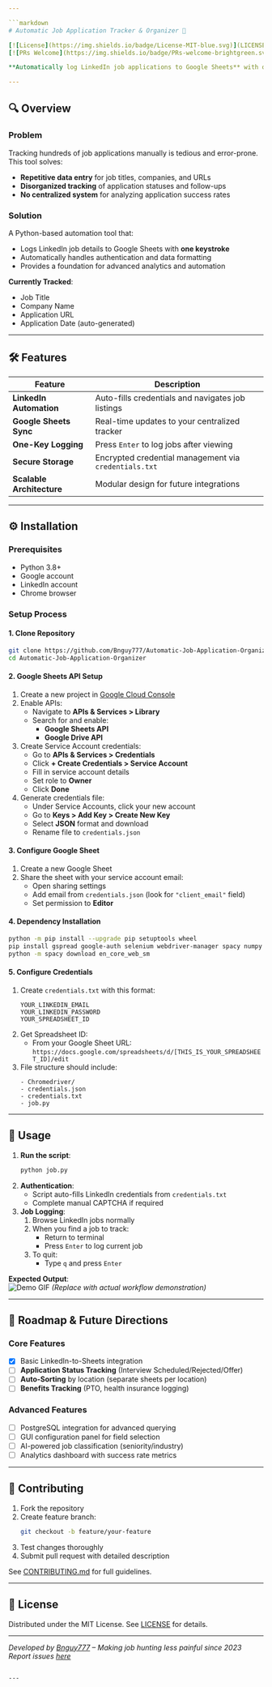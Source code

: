 ```yaml
---

```markdown
# Automatic Job Application Tracker & Organizer 🚀

[![License](https://img.shields.io/badge/License-MIT-blue.svg)](LICENSE)
[![PRs Welcome](https://img.shields.io/badge/PRs-welcome-brightgreen.svg)](CONTRIBUTING.md)

**Automatically log LinkedIn job applications to Google Sheets** with one keystroke. Perfect for high-volume job seekers!

---
```


## 🔍 Overview
### **Problem**
Tracking hundreds of job applications manually is tedious and error-prone. This tool solves:
- **Repetitive data entry** for job titles, companies, and URLs
- **Disorganized tracking** of application statuses and follow-ups
- **No centralized system** for analyzing application success rates

### **Solution**
A Python-based automation tool that:
- Logs LinkedIn job details to Google Sheets with **one keystroke**
- Automatically handles authentication and data formatting
- Provides a foundation for advanced analytics and automation

**Currently Tracked**:
- Job Title
- Company Name
- Application URL
- Application Date (auto-generated)

---

## 🛠️ Features
| Feature                | Description                                                                 |
|------------------------|-----------------------------------------------------------------------------|
| **LinkedIn Automation**| Auto-fills credentials and navigates job listings                          |
| **Google Sheets Sync** | Real-time updates to your centralized tracker                              |
| **One-Key Logging**    | Press `Enter` to log jobs after viewing                                    |
| **Secure Storage**     | Encrypted credential management via `credentials.txt`                     |
| **Scalable Architecture** | Modular design for future integrations                                  |

---

## ⚙️ Installation

### Prerequisites
- Python 3.8+
- Google account
- LinkedIn account
- Chrome browser

### Setup Process

#### **1. Clone Repository**
```bash
git clone https://github.com/Bnguy777/Automatic-Job-Application-Organizer.git
cd Automatic-Job-Application-Organizer
```

#### **2. Google Sheets API Setup**
1. Create a new project in [Google Cloud Console](https://console.cloud.google.com/)
2. Enable APIs:
   - Navigate to **APIs & Services > Library**
   - Search for and enable:
     - **Google Sheets API**
     - **Google Drive API**
3. Create Service Account credentials:
   - Go to **APIs & Services > Credentials**
   - Click **+ Create Credentials > Service Account**
   - Fill in service account details
   - Set role to **Owner**
   - Click **Done**
4. Generate credentials file:
   - Under Service Accounts, click your new account
   - Go to **Keys > Add Key > Create New Key**
   - Select **JSON** format and download
   - Rename file to `credentials.json`

#### **3. Configure Google Sheet**
1. Create a new Google Sheet
2. Share the sheet with your service account email:
   - Open sharing settings
   - Add email from `credentials.json` (look for `"client_email"` field)
   - Set permission to **Editor**

#### **4. Dependency Installation**
```bash
python -m pip install --upgrade pip setuptools wheel
pip install gspread google-auth selenium webdriver-manager spacy numpy
python -m spacy download en_core_web_sm
```

#### **5. Configure Credentials**
1. Create `credentials.txt` with this format:
   ```
   YOUR_LINKEDIN_EMAIL
   YOUR_LINKEDIN_PASSWORD
   YOUR_SPREADSHEET_ID
   ```
2. Get Spreadsheet ID:
   - From your Google Sheet URL:  
     `https://docs.google.com/spreadsheets/d/[THIS_IS_YOUR_SPREADSHEET_ID]/edit`
3. File structure should include:
   ```
   - Chromedriver/
   - credentials.json
   - credentials.txt
   - job.py
   ```

---

## 🚀 Usage
1. **Run the script**:
   ```bash
   python job.py
   ```
2. **Authentication**:
   - Script auto-fills LinkedIn credentials from `credentials.txt`
   - Complete manual CAPTCHA if required
3. **Job Logging**:
   1. Browse LinkedIn jobs normally
   2. When you find a job to track:
      - Return to terminal
      - Press `Enter` to log current job
   3. To quit:
      - Type `q` and press `Enter`

**Expected Output**:  
![Demo GIF](demo.gif) *(Replace with actual workflow demonstration)*

---

## 🌟 Roadmap & Future Directions

### **Core Features**
- [x] Basic LinkedIn-to-Sheets integration
- [ ] **Application Status Tracking** (Interview Scheduled/Rejected/Offer)
- [ ] **Auto-Sorting** by location (separate sheets per location)
- [ ] **Benefits Tracking** (PTO, health insurance logging)

### **Advanced Features**
- [ ] PostgreSQL integration for advanced querying
- [ ] GUI configuration panel for field selection
- [ ] AI-powered job classification (seniority/industry)
- [ ] Analytics dashboard with success rate metrics

---

## 🤝 Contributing
1. Fork the repository
2. Create feature branch:
   ```bash
   git checkout -b feature/your-feature
   ```
3. Test changes thoroughly
4. Submit pull request with detailed description

See [CONTRIBUTING.md](CONTRIBUTING.md) for full guidelines.

---

## 📄 License
Distributed under the MIT License. See [LICENSE](LICENSE) for details.

---

*Developed by [Bnguy777](https://github.com/Bnguy777) – Making job hunting less painful since 2023*  
*Report issues [here](https://github.com/Bnguy777/Automatic-Job-Application-Organizer/issues)*
```

---